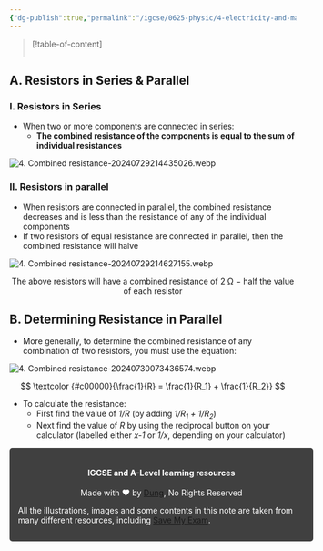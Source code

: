 ```yaml
---
{"dg-publish":true,"permalink":"/igcse/0625-physic/4-electricity-and-magnetism/4-3-electric-circuit-and-electrical-safety/4-combined-resistance/","tags":["0625-Physics","IGCSE"],"noteIcon":""}
---
```


> [!table-of-content]
> ```table-of-contents
> ```

## A. Resistors in Series & Parallel
### I. Resistors in Series
- When two or more components are connected in series:
    - **The combined resistance of the components is equal to the sum of individual resistances**

![4. Combined resistance-20240729214435026.webp](/img/user/IGCSE/0625%20-%20Physic/4.%20Electricity%20and%20Magnetism/4.3.%20Electric%20circuit%20and%20electrical%20safety/Resources/4.%20Combined%20resistance-20240729214435026.webp)

### II. Resistors in parallel
- When resistors are connected in parallel, the combined resistance decreases and is less than the resistance of any of the individual components
- If two resistors of equal resistance are connected in parallel, then the combined resistance will halve

![4. Combined resistance-20240729214627155.webp](/img/user/IGCSE/0625%20-%20Physic/4.%20Electricity%20and%20Magnetism/4.3.%20Electric%20circuit%20and%20electrical%20safety/Resources/4.%20Combined%20resistance-20240729214627155.webp)
<center>The above resistors will have a combined resistance of 2 Ω − half the value of each resistor</center>

## B. Determining Resistance in Parallel
- More generally, to determine the combined resistance of any combination of two resistors, you must use the equation:

![4. Combined resistance-20240730073436574.webp](/img/user/IGCSE/0625%20-%20Physic/4.%20Electricity%20and%20Magnetism/4.3.%20Electric%20circuit%20and%20electrical%20safety/Resources/4.%20Combined%20resistance-20240730073436574.webp)

$$
\textcolor {#c00000}{\frac{1}{R} = \frac{1}{R_1} + \frac{1}{R_2}}
$$

- To calculate the resistance:
    - First find the value of _1/R_ (by adding _1/R<sub>1</sub> + 1/R<sub>2</sub>_)
    - Next find the value of _R_ by using the reciprocal button on your calculator (labelled either _x-1_ or _1/x_, depending on your calculator)


<div class="transclusion internal-embed is-loaded"><div class="markdown-embed">





<div style="background-color: #404040; padding:15px; border-radius: 5px; color: #fff; width: 100%">
<h4 style="text-align: center">IGCSE and A-Level learning resources</h4>
<p style="text-align: center">Made with ♥ by <a href="https://www.facebook.com/luong.tuandung.3/" target="_blank">Dung</a>, No Rights Reserved</p>
<p>All the illustrations, images and some contents in this note are taken from many different resources, including <a href="https://www.savemyexams.com/" target="_blank">Save My Exam</a>.</p>
</div>


</div></div>
